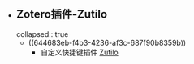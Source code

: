 - ## Zotero插件-Zutilo
  collapsed:: true
	- ((644683eb-f4b3-4236-af3c-687f90b8359b))
		- 自定义快捷键插件 [Zutilo](https://github.com/wshanks/Zutilo)